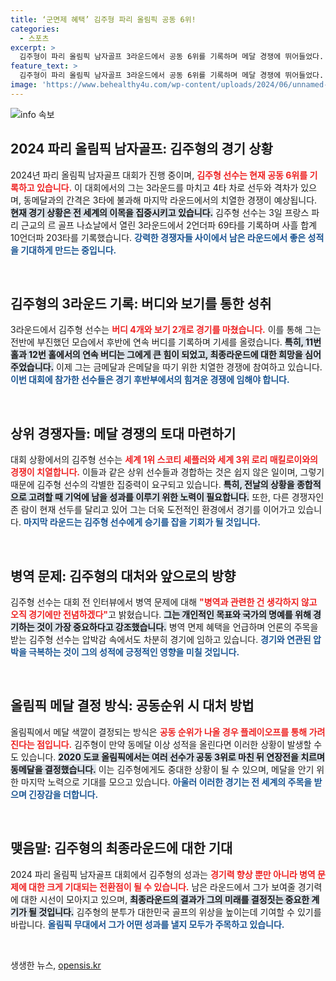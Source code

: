 ```yaml
---
title: ‘군면제 혜택’ 김주형 파리 올림픽 공동 6위!
categories:
  - 스포츠
excerpt: >
  김주형이 파리 올림픽 남자골프 3라운드에서 공동 6위를 기록하며 메달 경쟁에 뛰어들었다. 동메달과의 간격은 3타, 병역 면제 혜택이 걸린 중요한 경기에서 그의 집중력이 주목받고 있다.
feature_text: >
  김주형이 파리 올림픽 남자골프 3라운드에서 공동 6위를 기록하며 메달 경쟁에 뛰어들었다. 동메달과의 간격은 3타, 병역 면제 혜택이 걸린 중요한 경기에서 그의 집중력이 주목받고 있다.
image: 'https://www.behealthy4u.com/wp-content/uploads/2024/06/unnamed-file.png'
---
```


<p><img src="https://www.behealthy4u.com/wp-content/uploads/2024/06/unnamed-file.png" alt="info 속보" /></p>

<h2 data-ke-size="size26">2024 파리 올림픽 남자골프: 김주형의 경기 상황</h2>

<p data-ke-size="size16">2024년 파리 올림픽 남자골프 대회가 진행 중이며, <b><span style="color: #ee2323;">김주형 선수는 현재 공동 6위를 기록하고 있습니다.</span></b> 이 대회에서의 그는 3라운드를 마치고 4타 차로 선두와 격차가 있으며, 동메달과의 간격은 3타에 불과해 마지막 라운드에서의 치열한 경쟁이 예상됩니다. <b><span style="background-color: #21538527;">현재 경기 상황은 전 세계의 이목을 집중시키고 있습니다.</span></b> 김주형 선수는 3일 프랑스 파리 근교의 르 골프 나쇼날에서 열린 3라운드에서 2언더파 69타를 기록하며 사흘 합계 10언더파 203타를 기록했습니다. <b><span style="color: #1a5490;">강력한 경쟁자들 사이에서 남은 라운드에서 좋은 성적을 기대하게 만드는 중입니다.</span></b></p>

<p data-ke-size="size16">&nbsp;</p>

<h2 data-ke-size="size26">김주형의 3라운드 기록: 버디와 보기를 통한 성취</h2>

<p data-ke-size="size16">3라운드에서 김주형 선수는 <b><span style="color: #ee2323;">버디 4개와 보기 2개로 경기를 마쳤습니다.</span></b> 이를 통해 그는 전반에 부진했던 모습에서 후반에 연속 버디를 기록하며 기세를 올렸습니다. <b><span style="background-color: #21538527;">특히, 11번 홀과 12번 홀에서의 연속 버디는 그에게 큰 힘이 되었고, 최종라운드에 대한 희망을 심어주었습니다.</span></b> 이제 그는 금메달과 은메달을 따기 위한 치열한 경쟁에 참여하고 있습니다. <b><span style="color: #1a5490;">이번 대회에 참가한 선수들은 경기 후반부에서의 힘겨운 경쟁에 임해야 합니다.</span></b></p>

<p data-ke-size="size16">&nbsp;</p>

<h2 data-ke-size="size26">상위 경쟁자들: 메달 경쟁의 토대 마련하기</h2>

<p data-ke-size="size16">대회 상황에서의 김주형 선수는 <b><span style="color: #ee2323;">세계 1위 스코티 셰플러와 세계 3위 로리 매킬로이와의 경쟁이 치열합니다.</span></b> 이들과 같은 상위 선수들과 경합하는 것은 쉽지 않은 일이며, 그렇기 때문에 김주형 선수의 각별한 집중력이 요구되고 있습니다. <b><span style="background-color: #21538527;">특히, 전날의 상황을 종합적으로 고려할 때 기억에 남을 성과를 이루기 위한 노력이 필요합니다.</span></b> 또한, 다른 경쟁자인 존 람이 현재 선두를 달리고 있어 그는 더욱 도전적인 환경에서 경기를 이어가고 있습니다. <b><span style="color: #1a5490;">마지막 라운드는 김주형 선수에게 승기를 잡을 기회가 될 것입니다.</span></b></p>

<p data-ke-size="size16">&nbsp;</p>

<h2 data-ke-size="size26">병역 문제: 김주형의 대처와 앞으로의 방향</h2>

<p data-ke-size="size16">김주형 선수는 대회 전 인터뷰에서 병역 문제에 대해 <b><span style="color: #ee2323;">"병역과 관련한 건 생각하지 않고 오직 경기에만 전념하겠다"</span></b>고 밝혔습니다. <b><span style="background-color: #21538527;">그는 개인적인 목표와 국가의 명예를 위해 경기하는 것이 가장 중요하다고 강조했습니다.</span></b> 병역 면제 혜택을 언급하며 언론의 주목을 받는 김주형 선수는 압박감 속에서도 차분히 경기에 임하고 있습니다. <b><span style="color: #1a5490;">경기와 연관된 압박을 극복하는 것이 그의 성적에 긍정적인 영향을 미칠 것입니다.</span></b></p>

<p data-ke-size="size16">&nbsp;</p>

<h2 data-ke-size="size26">올림픽 메달 결정 방식: 공동순위 시 대처 방법</h2>

<p data-ke-size="size16">올림픽에서 메달 색깔이 결정되는 방식은 <b><span style="color: #ee2323;">공동 순위가 나올 경우 플레이오프를 통해 가려진다는 점입니다.</span></b> 김주형이 만약 동메달 이상 성적을 올린다면 이러한 상황이 발생할 수도 있습니다. <b><span style="background-color: #21538527;">2020 도쿄 올림픽에서는 여러 선수가 공동 3위로 마친 뒤 연장전을 치르며 동메달을 결정했습니다.</span></b> 이는 김주형에게도 중대한 상황이 될 수 있으며, 메달을 안기 위한 마지막 노력으로 기대를 모으고 있습니다. <b><span style="color: #1a5490;">아울러 이러한 경기는 전 세계의 주목을 받으며 긴장감을 더합니다.</span></b></p>

<p data-ke-size="size16">&nbsp;</p>

<h2 data-ke-size="size26">맺음말: 김주형의 최종라운드에 대한 기대</h2>

<p data-ke-size="size16">2024 파리 올림픽 남자골프 대회에서 김주형의 성과는 <b><span style="color: #ee2323;">경기력 향상 뿐만 아니라 병역 문제에 대한 크게 기대되는 전환점이 될 수 있습니다.</span></b> 남은 라운드에서 그가 보여줄 경기력에 대한 시선이 모아지고 있으며, <b><span style="background-color: #21538527;">최종라운드의 결과가 그의 미래를 결정짓는 중요한 계기가 될 것입니다.</span></b> 김주형의 분투가 대한민국 골프의 위상을 높이는데 기여할 수 있기를 바랍니다. <b><span style="color: #1a5490;">올림픽 무대에서 그가 어떤 성과를 낼지 모두가 주목하고 있습니다.</span></b></p>

<p data-ke-size="size16">&nbsp;</p>
생생한 뉴스, <a href="https://opensis.kr" rel="dofollow">opensis.kr</a>



